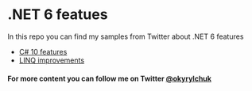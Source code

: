 # .NET 6 featues

In this repo you can find my samples from Twitter about .NET 6 features

* [C# 10 features](https://github.com/okyrylchuk/dotnet6_features/tree/main/C%23%2010%20features)
* [LINQ improvements](https://github.com/okyrylchuk/dotnet6_features/tree/main/LINQ%20imrpovements)

#### For more content you can follow me on Twitter [@okyrylchuk](https://twitter.com/okyrylchuk)
